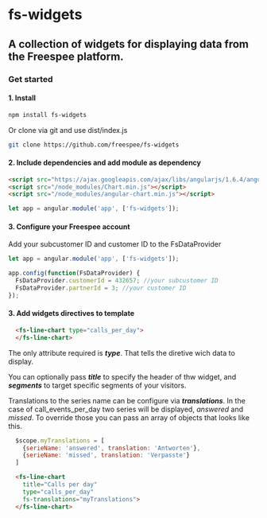 # fs-widgets
## A collection of widgets for displaying data from the Freespee platform.

### Get started

#### 1. Install
```bash
npm install fs-widgets
```

 Or clone via git and use dist/index.js

```bash
git clone https://github.com/freespee/fs-widgets
```




#### 2. Include dependencies and add module as dependency

```html
<script src="https://ajax.googleapis.com/ajax/libs/angularjs/1.6.4/angular.min.js"></script>
<script src="/node_modules/Chart.min.js"></script>
<script src="/node_modules/angular-chart.min.js"></script>
```

```javascript
let app = angular.module('app', ['fs-widgets']);
````


#### 3. Configure your Freespee account
Add your subcustomer ID and customer ID to the FsDataProvider
```javascript
let app = angular.module('app', ['fs-widgets']);

app.config(function(FsDataProvider) {
  FsDataProvider.customerId = 432657; //your subcustomer ID
  FsDataProvider.partnerId = 3; //your customer ID
});
````

#### 3. Add widgets directives to template
```html
  <fs-line-chart type="calls_per_day">
  </fs-line-chart>
```
The only attribute required is ***type***. That tells the diretive wich data to display. 

You can optionally pass ***title*** to specify the header of thw widget, and
***segments*** to target specific segments of your visitors. 

Translations to the series name can be configure via ***translations***. In the case of call_events_per_day two series will be displayed, _answered_ and _missed_. To override those you can pass an array of objects that looks like this.

```javascript 
  $scope.myTranslations = [
    {serieName: 'answered', translation: 'Antworten'}, 
    {serieName: 'missed', translation: 'Verpasste'}
  ]
```

```html
  <fs-line-chart
    title="Calls per day"
    type="calls_per_day"
    fs-translations="myTranslations">
  </fs-line-chart>
```




